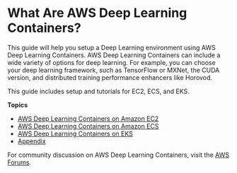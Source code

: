 # What Are AWS Deep Learning Containers?<a name="deep-learning-containers"></a>

 This guide will help you setup a Deep Learning environment using AWS Deep Learning Containers\. AWS Deep Learning Containers can include a wide variety of options for deep learning\. For example, you can choose your deep learning framework, such as TensorFlow or MXNet, the CUDA version, and distributed training performance enhancers like Horovod\.

This guide includes setup and tutorials for EC2, ECS, and EKS\.

**Topics**
+ [AWS Deep Learning Containers on Amazon EC2](deep-learning-containers-ec2.md)
+ [AWS Deep Learning Containers on Amazon ECS](deep-learning-containers-ecs.md)
+ [AWS Deep Learning Containers on EKS](deep-learning-containers-eks.md)
+ [Appendix](deep-learning-containers-appendix.md)

For community discussion on AWS Deep Learning Containers, visit the [AWS Forums](https://forums.aws.amazon.com/forum.jspa?forumID=341)\.